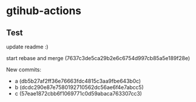 # gtihub-actions

## Test

update readme :)

start rebase and merge (7637c3de5ca29b2e6c6754d997cb85a5e189f28e)

New commits:
- a (db5b27af2ff36e76663fdc4815c3aa9fbe643b0c)
- b (dcdc290e87e7580192710562dc56ae6f4e7abcc5)
- c (57eae1872cbb6f1069771c0d59abaca763307cc3)
